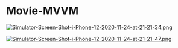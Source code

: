 # Movie-MVVM
[![Simulator-Screen-Shot-i-Phone-12-2020-11-24-at-21-21-34.png](https://i.postimg.cc/4yFVP9R1/Simulator-Screen-Shot-i-Phone-12-2020-11-24-at-21-21-34.png)](https://postimg.cc/m1CP2hDc)

[![Simulator-Screen-Shot-i-Phone-12-2020-11-24-at-21-21-47.png](https://i.postimg.cc/t4d7Cxvm/Simulator-Screen-Shot-i-Phone-12-2020-11-24-at-21-21-47.png)](https://postimg.cc/QFtjfH3p)
